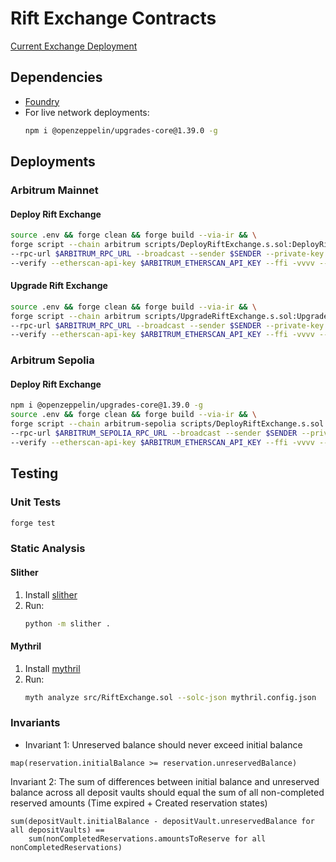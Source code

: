 # Rift Exchange Contracts

[Current Exchange Deployment](https://arbiscan.io/address/0xdc63082c8bfebc973f2906fbfdb696e88735cca3)


## Dependencies
- [Foundry](https://github.com/foundry-rs/foundry)
- For live network deployments:
  ```bash
  npm i @openzeppelin/upgrades-core@1.39.0 -g
  ```

## Deployments

### Arbitrum Mainnet

#### Deploy Rift Exchange
```bash
source .env && forge clean && forge build --via-ir && \
forge script --chain arbitrum scripts/DeployRiftExchange.s.sol:DeployRiftExchange \
--rpc-url $ARBITRUM_RPC_URL --broadcast --sender $SENDER --private-key $SENDER_PRIVATE_KEY \
--verify --etherscan-api-key $ARBITRUM_ETHERSCAN_API_KEY --ffi -vvvv --via-ir
```

#### Upgrade Rift Exchange
```bash
source .env && forge clean && forge build --via-ir && \
forge script --chain arbitrum scripts/UpgradeRiftExchange.s.sol:UpgradeRiftExchange \
--rpc-url $ARBITRUM_RPC_URL --broadcast --sender $SENDER --private-key $SENDER_PRIVATE_KEY \
--verify --etherscan-api-key $ARBITRUM_ETHERSCAN_API_KEY --ffi -vvvv --via-ir
```

### Arbitrum Sepolia

#### Deploy Rift Exchange
```bash
npm i @openzeppelin/upgrades-core@1.39.0 -g
source .env && forge clean && forge build --via-ir && \
forge script --chain arbitrum-sepolia scripts/DeployRiftExchange.s.sol:DeployRiftExchange \
--rpc-url $ARBITRUM_SEPOLIA_RPC_URL --broadcast --sender $SENDER --private-key $SENDER_PRIVATE_KEY \
--verify --etherscan-api-key $ARBITRUM_ETHERSCAN_API_KEY --ffi -vvvv --via-ir
```

## Testing

### Unit Tests
```bash
forge test
```

### Static Analysis

#### Slither
1. Install [slither](https://github.com/crytic/slither)
2. Run:
   ```bash
   python -m slither .
   ```

#### Mythril
1. Install [mythril](https://github.com/ConsenSys/mythril)
2. Run:
   ```bash
   myth analyze src/RiftExchange.sol --solc-json mythril.config.json
   ```

### Invariants

- Invariant 1: Unreserved balance should never exceed initial balance
```pseudocode
map(reservation.initialBalance >= reservation.unreservedBalance)
```

Invariant 2: The sum of differences between initial balance and unreserved balance across all deposit vaults should equal the sum of all non-completed reserved amounts
(Time expired + Created reservation states)
```pseudocode
sum(depositVault.initialBalance - depositVault.unreservedBalance for all depositVaults) ==
    sum(nonCompletedReservations.amountsToReserve for all nonCompletedReservations)
```
